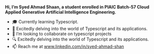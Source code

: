 **Hi, I’m Syed Ahmad Shaan, a student enrolled in PIAIC Batch-57 Cloud Applied Generative Artificial Intelligence Engineering.**
- 🎓 Currently learning Typescript.
- 🌱 Excitedly delving into the world of Typescript and its applications.
- 💞️ I’m looking to collaborate on typescript projects
- 🔍 Excitedly delving into the world of Typescript and its applications.
- 📫 Reach me at www.linkedin.com/in/syed-ahmad-shan

<!---
SyedAhmadShaan/SyedAhmadShaan is a ✨ special ✨ repository because its `README.md` (this file) appears on your GitHub profile.
You can click the Preview link to take a look at your changes.
--->
